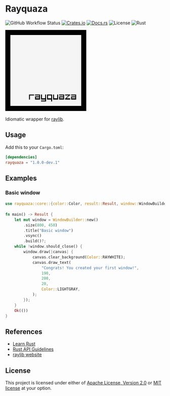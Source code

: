 # Rayquaza

![GitHub Workflow Status](https://img.shields.io/github/workflow/status/mmalecot/rayquaza/CI)
[![Crates.io](https://img.shields.io/crates/v/rayquaza)](https://crates.io/crates/rayquaza)
[![Docs.rs](https://docs.rs/rayquaza/badge.svg)](https://docs.rs/rayquaza)
![License](https://img.shields.io/badge/license-MIT%2FApache--2.0-blue.svg)
![Rust](https://img.shields.io/badge/rust-1.42+-blueviolet.svg?logo=rust)

![Logo](logo/rayquaza_256x256.png)

Idiomatic wrapper for [raylib](https://www.raylib.com/).

## Usage

Add this to your `Cargo.toml`:

```toml
[dependencies]
rayquaza = "1.0.0-dev.1"
```

## Examples

### Basic window

```rust
use rayquaza::core::{color::Color, result::Result, window::WindowBuilder};

fn main() -> Result {
    let mut window = WindowBuilder::new()
        .size(800, 450)
        .title("Basic window")
        .vsync()
        .build()?;
    while !window.should_close() {
        window.draw(|canvas| {
            canvas.clear_background(Color::RAYWHITE);
            canvas.draw_text(
                "Congrats! You created your first window!",
                190,
                200,
                20,
                Color::LIGHTGRAY,
            );
        });
    }
    Ok(())
}
```

## References

* [Learn Rust](https://www.rust-lang.org/learn)
* [Rust API Guidelines](https://rust-lang.github.io/api-guidelines/)
* [raylib website](https://www.raylib.com/)

## License

This project is licensed under either of [Apache License, Version 2.0](LICENSE-APACHE) or [MIT license](LICENSE-MIT) at your option.
